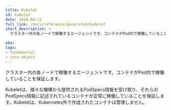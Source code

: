 ```yaml
---
title: Kubelet
id: kubelet
date: 2018-04-12
full_link: /docs/reference/generated/kubelet
short_description: >
  クラスター内の各ノードで稼働するエージェントです。コンテナがPod内で稼働していることを保証します。

aka:
tags:
- fundamental
- core-object
---
```

 クラスター内の各ノードで稼働するエージェントです。コンテナがPod内で稼働していることを保証します。

<!--more-->

Kubeletは、様々な機構から提供されるPodSpecs情報を受け取り、それらのPodSpecs情報に記述されているコンテナが正常に稼働していることを保証します。Kubeletは、Kubernetes外で作成されたコンテナは管理しません。

